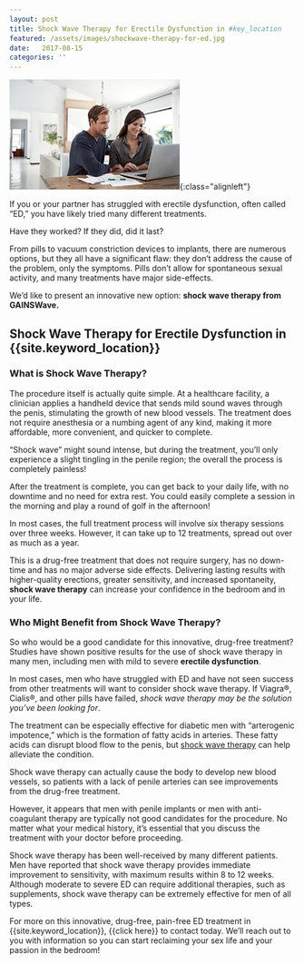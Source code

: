 ```yaml
---
layout: post
title: Shock Wave Therapy for Erectile Dysfunction in #key_location
featured: /assets/images/shockwave-therapy-for-ed.jpg
date:   2017-08-15
categories: ''
---
```

![Shock Wave Therapy for Erectile Dysfunction in {site.keyword_location}}](/assets/images/shockwave-therapy-for-ed.jpg){:class="alignleft"}
<p>If you or your partner has struggled with erectile dysfunction, often called “ED,” you have likely tried many different treatments.</p>

<p>Have they worked? If they did, did it last?</p>

<p>From pills to vacuum constriction devices to implants, there are numerous options, but they all have a significant flaw: they don’t address the cause of the problem, only the symptoms. Pills don’t allow for spontaneous sexual activity, and many treatments have major side-effects.</p>
<p>We’d like to present an innovative new option: <strong>shock wave therapy from GAINSWave.</strong></p>
<h2>Shock Wave Therapy for Erectile Dysfunction in {{site.keyword_location}}</h2>
<h3>What is Shock Wave Therapy?</h3>
<p>The procedure itself is actually quite simple. At a healthcare facility, a clinician applies a handheld device that sends mild sound waves through the penis, stimulating the growth of new blood vessels. The treatment does not require anesthesia or a numbing agent of any kind, making it more affordable, more convenient, and quicker to complete.</p>

<p>“Shock wave” might sound intense, but during the treatment, you’ll only experience a slight tingling in the penile region; the overall the process is completely painless!</p>

<p>After the treatment is complete, you can get back to your daily life, with no downtime and no need for extra rest. You could easily complete a session in the morning and play a round of golf in the afternoon!</p>

<p>In most cases, the full treatment process will involve six therapy sessions over three weeks. However, it can take up to 12 treatments, spread out over as much as a year.</p>

<p>This is a drug-free treatment that does not require surgery, has no down-time and has no major adverse side effects. Delivering lasting results with higher-quality erections, greater sensitivity, and increased spontaneity, <strong>shock wave therapy</strong> can increase your confidence in the bedroom and in your life.</p>
<h3>Who Might Benefit from Shock Wave Therapy? </h3>
<p>So who would be a good candidate for this innovative, drug-free treatment? Studies have shown positive results for the use of shock wave therapy in many men, including men with mild to severe <strong>erectile dysfunction</strong>.</p>

<p>In most cases, men who have struggled with ED and have not seen success from other treatments will want to consider shock wave therapy. If Viagra®, Cialis®, and other pills have failed, <i>shock wave therapy may be the solution you’ve been looking for</i>.</p>

<p>The treatment can be especially effective for diabetic men with “arterogenic impotence,” which is the formation of fatty acids in arteries. These fatty acids can disrupt blood flow to the penis, but <u>shock wave therapy</u> can help alleviate the condition. </p>

<p>Shock wave therapy can actually cause the body to develop new blood vessels, so patients with a lack of penile arteries can see improvements from the drug-free treatment.</p>

<p>However, it appears that men with penile implants or men with anti-coagulant therapy are typically not good candidates for the procedure. No matter what your medical history, it’s essential that you discuss the treatment with your doctor before proceeding.</p>

<p>Shock wave therapy has been well-received by many different patients. Men have reported that shock wave therapy provides immediate improvement to sensitivity, with maximum results within 8 to 12 weeks. Although moderate to severe ED can require additional therapies, such as supplements, shock wave therapy can be extremely effective for men of all types.</p>

<p>For more on this innovative, drug-free, pain-free ED treatment in {{site.keyword_location}}, {{click here}} to contact today. We’ll reach out to you with information so you can start reclaiming your sex life and your passion in the bedroom!</p>
